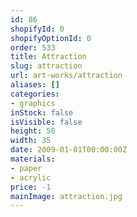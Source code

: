 ```yaml
---
id: 86
shopifyId: 0
shopifyOptionId: 0
order: 533
title: Attraction
slug: attraction
url: art-works/attraction
aliases: []
categories:
- graphics
inStock: false
isVisible: false
height: 50
width: 35
date: 2009-01-01T00:00:00Z
materials:
- paper
- acrylic
price: -1
mainImage: attraction.jpg
---
```


